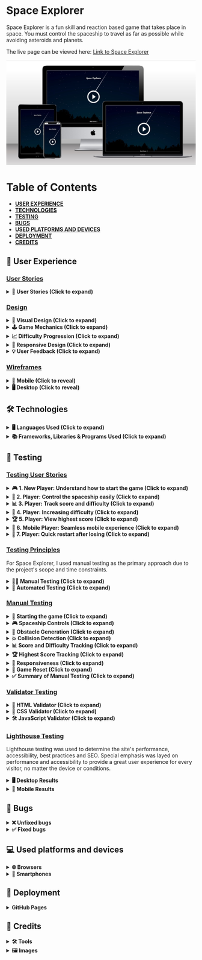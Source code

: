 # Space Explorer
Space Explorer is a fun skill and reaction based game that takes place in space. You must control the spaceship to travel as far as possible while avoiding asteroids and planets.

The live page can be viewed here: [Link to Space Explorer](https://paulmarren.github.io/space-explorer/ "Link to the live website")

![Mockup image of Space Explorer](assets/docs/images/mockup-image.jpg)

# Table of Contents
- [**USER EXPERIENCE**](#-user-experience)
- [**TECHNOLOGIES**](#-technologies)
- [**TESTING**](#-testing)
- [**BUGS**](#-bugs) 
- [**USED PLATFORMS AND DEVICES**](#-used-platforms-and-devices) 
- [**DEPLOYMENT**](#-deployment)
- [**CREDITS**](#-credits)  


## 🎨 User Experience  

### <ins>User Stories</ins>

<details>
  <summary><strong>📜 User Stories (Click to expand)</strong></summary>
  <br>

  1. **As a new player, I want to understand how to start the game so that I can begin playing immediately.**  
  
  2. **As a player, I want to control the spaceship easily and consistently so that I can navigate through obstacles.**  

  3. **As a player, I want to see my score and the difficulty level so that I can track my progress.**  

  4. **As a player, I want the game to increase in difficulty over time so that I am challenged as I play.**  

  5. **As a player, I want to see my highest score so that I can try to beat it in future games.**  

  6. **As a mobile player, I want the game to work seamlessly on my device so that I can enjoy the game on the go.**  
    
  7. **As a player, I want the game to restart quickly after losing so that I can try again without delay.**  
    
</details>

### <ins>Design</ins>
<details>
  <summary><strong>🎨 Visual Design (Click to expand)</strong></summary>
  <br>

  - **Title Image and Start Button**:  
    The game features a visually appealing title image and a start button centered on the screen. These elements are designed to be intuitive and welcoming for new players.  
  - **Spaceship and Asteroids**:  
    The spaceship and asteroid images are simple yet visually distinct, making it easy for players to differentiate between them during gameplay.  
  - **Score and Difficulty Display**:  
    The score and difficulty level are displayed in a clean, readable font at the top of the screen, ensuring players can quickly access this information.  
</details>

<details>
  <summary><strong>🕹️ Game Mechanics (Click to expand)</strong></summary>
  <br>

  - **Spaceship Control**:  
    The spaceship is controlled by holding the mouse button (or tapping on mobile) to lift it and releasing to let it fall. This mechanic is easy to understand and provides a satisfying sense of control.  
  - **Obstacle Generation**:  
    Asteroids are generated dynamically, with their positions randomized to create a unique challenge in each game. The number of asteroids increases over time, ensuring the game remains challenging.  
  - **Collision Detection**:  
    The game checks for collisions between the spaceship and asteroids, as well as with the top and bottom of the screen. This ensures fair gameplay and clear feedback when the game ends.  
</details>

<details>
  <summary><strong>📈 Difficulty Progression (Click to expand)</strong></summary>
  <br>

  The number of asteroids increases every 10 seconds. This gradual increase in difficulty keeps players engaged and motivated to improve their skills.  
</details>

<details>
  <summary><strong>📱 Responsive Design (Click to expand)</strong></summary>
  <br>

  The game canvas resizes dynamically to fit the screen size, ensuring a consistent experience across different devices. Touch events are supported for mobile players, making the game accessible on smartphones and tablets.  
</details>

<details>
  <summary><strong>💡 User Feedback (Click to expand)</strong></summary>
  <br>

  The game provides immediate feedback when the player loses, resetting the game quickly so players can try again. The highest score is displayed to encourage players to beat their previous record.  
</details>

### <ins>Wireframes</ins>

<details>
  <summary><strong>📱 Mobile (Click to reveal)</strong></summary>
  <br>

![Mobile wireframe](assets/docs/images/mobile-start-screen.png)
</details>

<details>
  <summary><strong>🖥️ Desktop (Click to reveal)</strong></summary>
  <br>

![Desktop wireframe](assets/docs/images/desktop-start-screen.png)
</details>

## 🛠️ Technologies  

<details>
  <summary><strong>🖥️ Languages Used (Click to expand)</strong></summary>
  <br>

  - **HTML5**
  - **CSS3**
  - **JavaScript**
</details>


<details>
  <summary><strong>📚 Frameworks, Libraries & Programs Used (Click to expand)</strong></summary>
  <br>

  1. **Git**  
     - Git was used for version control by utilizing the Visual Studio Code terminal to commit to Git and Push to GitHub.  
  2. **GitHub**  
     - GitHub is used to store the projects code after being pushed from Git and to deploy the website.  
  3. **Visual Studio Code**  
     - Visual Studio Code was used as the IDE.  
</details>

## 🧪 Testing  
### <ins>Testing User Stories</ins>

<details>
  <summary><strong>🎮 1. New Player: Understand how to start the game (Click to expand)</strong></summary>
  <br>
  
  - The game displays a clear start button when the page loads, making it easy for new players to start the game.
  
  ![Start button image](assets/docs/images/start-button.jpg)
</details>

<details>
  <summary><strong>🚀 2. Player: Control the spaceship easily (Click to expand)</strong></summary>
  <br>
  
  - The spaceship can be controlled by holding the mouse button (or tapping on mobile) to lift the spaceship and releasing it to let it fall.
  
  ![Spaceship control image](assets/docs/images/spaceship-control.gif)
</details>

<details>
  <summary><strong>📊 3. Player: Track score and difficulty (Click to expand)</strong></summary>
  <br>
  
  - The game displays the current score and difficulty level in the top-left corner of the screen.
  
  ![Distance and difficulty tracker image](assets/docs/images/distance-difficulty.jpg)
</details>

<details>
  <summary><strong>💪 4. Player: Increasing difficulty (Click to expand)</strong></summary>
  <br>
  
  - The game increases the number of asteroids every 10 seconds, making it progressively harder to avoid collisions.
  
  ![Difficulty increasing image](assets/docs/images/difficulty-increasing.gif)
</details>

<details>
  <summary><strong>🏆 5. Player: View highest score (Click to expand)</strong></summary>
  <br>
  
  - The game displays the highest score achieved during the session, encouraging players to improve their performance.
  
  ![High score image](assets/docs/images/best-score.jpg)
</details>

<details>
  <summary><strong>📱 6. Mobile Player: Seamless mobile experience (Click to expand)</strong></summary>
  <br>
  
  - The game supports touch events, allowing mobile players to control the spaceship by tapping the screen.
  
  ![Mobile play image](assets/docs/images/mobile-play.gif)
</details>

<details>
  <summary><strong>🔁 7. Player: Quick restart after losing (Click to expand)</strong></summary>
  <br>
  
  - The game resets immediately after a collision, allowing players to start a new game with a single click or tap.
  
  ![Game restart image](assets/docs/images/game-restart.gif)
</details>

### <ins>Testing Principles</ins>
For Space Explorer, I used manual testing as the primary approach due to the project's scope and time constraints.

<details>
  <summary><strong>👨‍💻 Manual Testing (Click to expand)</strong></summary>
  <br>
  
  Manual testing was ideal for:
  
  - Validating game mechanics (e.g., collision detection, scoring)
  - Testing user interactions (mouse/touch controls)
  - Identifying visual/UX issues (e.g., canvas rendering, responsive design)
  
  It allowed for ad-hoc exploration of edge cases (e.g., rapid clicks, screen resizing).
  
  Deployment methods:
  - Playtesting by myself to catch bugs and ensure game works as expected
  - Cross-device testing (mobile/desktop) to ensure responsiveness
</details>

<details>
  <summary><strong>🤖 Automated Testing (Click to expand)</strong></summary>
  <br>
  
  While automated testing (e.g., Jest) would be valuable for continuous testing as I developed my project, it was not feasible here due to:
  
  - Time constraints in setting up test suites for a small-scale game
  - The heavy reliance on canvas rendering and real-time interactions, which are harder to automate effectively
  
  Future Considerations:
  - In a production environment, I'd integrate tests for core logic (e.g., score calculations)
</details>

### <ins>Manual Testing</ins>

<details>
  <summary><strong>🚀 Starting the game (Click to expand)</strong></summary>
  <br>

**Testing Method**

- Desktop: Click the start button image using a mouse.

- Mobile: Tap the start button image using a touchscreen device.

**Expected Result**

- The game should start immediately after clicking or tapping the start button.

- The spaceship should appear on the screen, and asteroids should begin to generate and move across the canvas.

- The score and difficulty level should be displayed in the top-left corner.

**Actual Result**

- The game started as expected on both desktop and mobile devices.

- The spaceship appeared, and asteroids began to generate and move.

- The score and difficulty level were displayed correctly.
</details>

<details>
  <summary><strong>🎮 Spaceship Controls (Click to expand)</strong></summary>
  <br>

**Testing Method**

- Desktop: Hold down the mouse button to lift the spaceship and release it to let it fall.

- Mobile: Tap and hold the screen to lift the spaceship and release to let it fall.

**Expected Result**

- The spaceship should move upward when the mouse button is held down (or the screen is tapped and held on mobile).

- The spaceship should tilt upward slightly while lifting.

- The spaceship should fall when the mouse button is released (or the tap ends on mobile).

**Actual Result**

- The spaceship moved upward and tilted as expected when the mouse button was held down or the screen was tapped.

- The spaceship fell when the mouse button was released or the tap ended.
</details>

<details>
  <summary><strong>💎 Obstacle Generation (Click to expand)</strong></summary>
  <br>

**Testing Method**

- Play the game for several minutes and observe the asteroid generation.

**Expected Result**

- Asteroids should generate dynamically and move across the screen from right to left.

- The number of asteroids should increase every 10 seconds as the difficulty level increases.

**Actual Result**

- Asteroids generated dynamically and moved across the screen as expected.

- The number of asteroids increased every 10 seconds, and the difficulty level was displayed correctly.
</details>

<details>
  <summary><strong>💥 Collision Detection (Click to expand)</strong></summary>
  <br>

**Testing Method**

- Intentionally collide the spaceship with an asteroid.

- Intentionally collide the spaceship with the top or bottom of the canvas.

**Expected Result**

- The game should end immediately upon collision.

- The game should reset, displaying the start button and title image.

**Actual Result**

- The game ended immediately upon collision with an asteroid or the canvas boundaries.

- The game reset correctly, displaying the start button and title image.
</details>

<details>
  <summary><strong>📊 Score and Difficulty Tracking (Click to expand)</strong></summary>
  <br>

**Testing Method**

- Play the game and observe the score and difficulty level.

**Expected Result**

- The score should increase as the spaceship travels further.

- The difficulty level should increase every 10 seconds.

**Actual Result**

- The score increased as expected, and the difficulty level increased every 10 seconds.
</details>

<details>
  <summary><strong>🏆 Highest Score Tracking (Click to expand)</strong></summary>
  <br>

**Testing Method**

- Play the game multiple times, achieving different scores.

**Expected Result**

- The highest score should be updated and displayed correctly after each game.

**Actual Result**

- The highest score was updated and displayed correctly after each game.
</details>

<details>
  <summary><strong>📱 Responsiveness (Click to expand)</strong></summary>
  <br>

**Known Issue: Page Refresh Required in Chrome DevTools**

When testing the game's responsiveness using Chrome DevTools, the canvas may not resize dynamically unless the page is refreshed. This occurs because the resize event is not always triggered correctly in Responsive Design Mode, even though the event listener is properly implemented in the code.

**Steps to Test Responsiveness**
1. Open the game in Chrome and launch DevTools (F12).

2. Switch to the Responsive Design Mode.

3. Select a device or manually adjust the screen size.

4. Refresh the page after changing the screen size to ensure the canvas resizes correctly.

**Verify that**

- The canvas fits the new screen size.

- All game elements (spaceship, asteroids, score, etc.) are visible and functional.

- The game remains playable on the new screen size.

**Expected Result**
- After refreshing the page, the canvas should resize to fit the new screen size.

- All game elements should adjust accordingly, and the game should remain fully functional.

**Actual Result**
- The canvas resized correctly after refreshing the page.

- All game elements adjusted as expected, and the game remained playable on all tested screen sizes.

**Workaround**

To ensure the canvas resizes correctly during testing:

- Manually refresh the page after changing the screen size in Chrome DevTools.

- Alternatively, test responsiveness on actual devices.
</details>

<details>
  <summary><strong>🔄 Game Reset (Click to expand)</strong></summary>
  <br>

**Testing Method**

- Collide the spaceship with an asteroid or the canvas boundaries to end the game.

**Expected Result**

- The game should reset immediately, displaying the start button and title image.

**Actual Result**

- The game reset as expected, allowing players to start a new game immediately.
</details>

<details>
 <summary><strong>✅ Summary of Manual Testing (Click to expand)</strong></summary>
  <br>

  - All test cases were executed successfully, and the game behaved as expected. No major issues were found during manual testing.

</details>


### <ins>Validator Testing</ins>

<details>
  <summary><strong>📄 HTML Validator (Click to expand)</strong></summary>
  <br>
  
  The W3C Markup Validator was used to validate index html page and ensure there was no errors.
  
  ![HTML validator results](assets/docs/validator-testing/index-page-html-validator-results.jpg)
</details>

<details>
  <summary><strong>🎨 CSS Validator (Click to expand)</strong></summary>
  <br>
  
  The W3C CSS Validator Service was used to validate the CSS stylesheet and ensure there was no errors.
  
  ![CSS validator results](assets/docs/validator-testing/css-validator-results.jpg)
</details>

<details>
  <summary><strong>🛠️ JavaScript Validator (Click to expand)</strong></summary>
  <br>
  
  The JavaScript Validator (https://jshint.com/) was used to check the scripts.js file for any errors.
  
  ![JavaScript validator results](assets/docs/validator-testing/javascript-validator-results.jpg)
</details>

### <ins>Lighthouse Testing</ins>

 Lighthouse testing was used to determine the site's performance, accessibility, best practices and SEO. Special emphasis was layed on performance and accessibility to provide a great user experience for every visitor, no matter the device or conditions.

<details>
  <summary><strong>🖥️ Desktop Results</strong></summary>
  <br>
  
  ![Desktop lighthouse results](assets/docs/lighthouse-testing/lighthouse-results-desktop.jpg)
</details>

<details>
  <summary><strong>📱 Mobile Results</strong></summary>
  <br>
  
  ![Mobile lighthouse results](assets/docs/lighthouse-testing/lighthouse-results-mobile.jpg)
</details>

## 🐛 Bugs

<details>
  <summary><strong>❌ Unfixed bugs</strong></summary>
  <br>
  
  **Page Refresh Required in Chrome DevTools**
  
  When testing the game's responsiveness using Chrome DevTools, the canvas may not resize dynamically unless the page is refreshed. This occurs because the resize event is not always triggered correctly in Responsive Design Mode, even though the event listener is properly implemented in the code.
</details>

<details>
  <summary><strong>✅ Fixed bugs</strong></summary>
  <br>
  
  **Touchstart and Mousedown event being triggered simultaneously in Chrome DevTools**
  
  When testing the game's while at smaller screen sizes using Chrome DevTools, the Mousedown event and Touchstart event was being triggered simultaneously when clicking the canvas causing the spaceship to lift twice. 
  
  I solved this by creating a single method to handle the when the canvas is clicked on via mousedown or touchstart. The method uses prevents the default behaviour of the event and ensures only one event is processed at a time.
  
  **Unable to get a lighthouse reading**
  
  When trying to test my website using lighthouse testing i was unable to get a result because my website had no elements as everything is displayed in a canvas. 
  
  I solved this by adding a fallback element of the title image which is then hidden when the canvas is loaded.
</details>

## 💻 Used platforms and devices

<details>
  <summary><strong>🌐 Browsers</strong></summary>
  <br>
  
  - Google Chrome
  - Microsoft Edge
  - Mozilla Firefox
</details>

<details>
  <summary><strong>📱 Smartphones</strong></summary>
  <br>
  
  - Oppo Reno 4z 5G
</details>

## 🚀 Deployment

<details>
  <summary><strong>GitHub Pages</strong></summary>
  <br>
  
  The project was deployed to GitHub Pages using the following steps...
  
  1. **Log in to GitHub and locate the GitHub Repository.**  
     ![GitHub repository image](assets/docs/github-deployment/repository-image.jpg)
  
  2. **At the top of the Repository, locate the "Settings" Button on the menu.**  
     ![GitHub Settings button image](assets/docs/github-deployment/settings-button.jpg)
  
  3. **Scroll down the Settings page until you locate the "GitHub Pages" Section.**  
     ![GitHub pages button image](assets/docs/github-deployment/pages-button.jpg)
  
  4. **Under "Source", click the dropdown called "None" and select "main".**  
     ![GitHub branch dropdown image](assets/docs/github-deployment/branch-image.jpg)
  
  5. **Scroll back down through the page to locate the now published site link in the "GitHub Pages" section.**  
     ![GitHub branch dropdown image](assets/docs/github-deployment/deployments-image.jpg)
</details>

## 🙏 Credits

<details>
  <summary><strong>🛠️ Tools</strong></summary>
  <br>
  
  ### [Polotno Studio](https://studio.polotno.com/)
  * Used to create title image and start button icon.
  
  ### [Techsini](https://techsini.com/multi-mockup/index.php)
  * Used to create the mockup in the readme file.
  
  ### [HTML validator](https://validator.w3.org/)
  * Used to verify HTML code.
  
  ### [CSS validator](https://jigsaw.w3.org/css-validator/)
  * Used to verify CSS code.
  
  ### [JavaScript validator](https://jshint.com/)
  * Used to verify JavaScript code.
  
  ### [Image Resizer](https://imageresizer.com/)
  * Used to resize images.
  
  ### [Favicon Generator](https://favicon.io/)
  * Used to create favicons.
</details>

<details>
  <summary><strong>🖼️ Images</strong></summary>
  <br>
  
  * [Spaceship image](https://pixabay.com/vectors/aliens-spaceship-rocket-ship-moon-36912/)
  * [Asteroid 1 image](https://pixabay.com/vectors/asteroid-blast-cosmos-astronomy-8464820/)
  * [Asteroid 2 image](https://pixabay.com/illustrations/planetarium-comet-falling-star-5636947/)
  * [Asteroid 3 image](https://pixabay.com/vectors/eris-planet-terrestrial-satellite-8236210/)
  * [Background image](https://creazilla.com/media/vector/7869965/shooting-star)
</details>